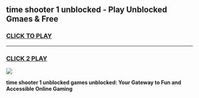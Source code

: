 
## time shooter 1 unblocked - Play Unblocked Gmaes & Free
<h3>
<a href="https://news.freeplayer.one?title=time_shooter_1_unblocked&ref=23F">CLICK TO PLAY</a></h3>
<hr>

<h3>
<a href="https://news.freeplayer.one?title=time_shooter_1_unblocked&ref=23F">CLICK 2 PLAY</a>
  
</h3>

<a href="https://news.freeplayer.one?title=time_shooter_1_unblocked&ref=23F/"><img src="https://clearcache.store/games.png"></a>


**time shooter 1 unblocked games unblocked: Your Gateway to Fun and Accessible Online Gaming**
